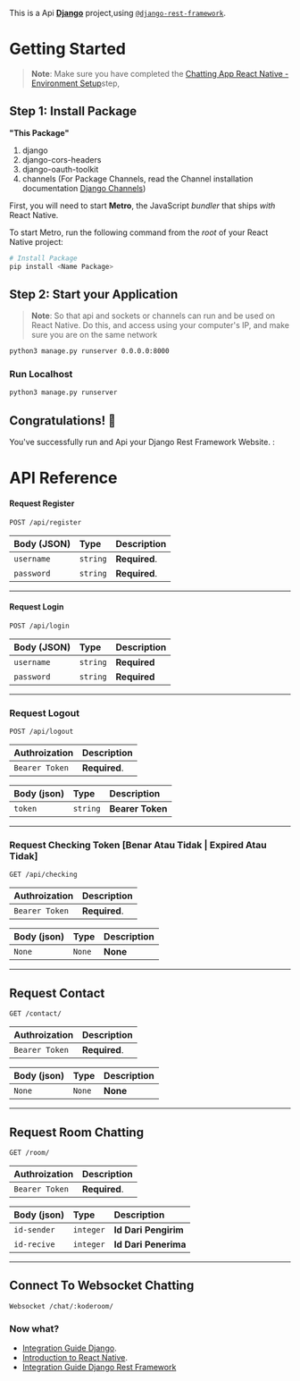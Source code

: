 This is a Api [**Django**](https://www.djangoproject.com/) project,using [`@django-rest-framework`](https://www.django-rest-framework.org/).

# Getting Started

>**Note**: Make sure you have completed the [Chatting App React Native - Environment Setup](https://github.com/SamsuSidqy/Chatting-App-React-Native)step, 

## Step 1: Install Package

**"This Package"**
1. django
2. django-cors-headers 
3. django-oauth-toolkit
4. channels (For Package Channels, read the Channel installation documentation [Django Channels](https://channels.readthedocs.io/en/latest/installation.html))

First, you will need to start **Metro**, the JavaScript _bundler_ that ships _with_ React Native.

To start Metro, run the following command from the _root_ of your React Native project:

```bash
# Install Package
pip install <Name Package>

```

## Step 2: Start your Application

>**Note**: So that api and sockets or channels can run and be used on React Native. Do this, and access using your computer's IP, and make sure you are on the same network

```bash
python3 manage.py runserver 0.0.0.0:8000
```

### Run Localhost

```bash
python3 manage.py runserver
```


## Congratulations! :tada:

You've successfully run and Api your Django Rest Framework Website. :


# API Reference

#### Request Register

```http
POST /api/register
```

| Body (JSON) | Type     | Description                |
| :-------- | :------- | :------------------------- |
| `username`| `string` | **Required**.|
| `password`| `string` | **Required**.|


----
#### Request Login

```http
POST /api/login
```

| Body (JSON) | Type     | Description                       |
| :-------- | :------- | :-------------------------------- |
| `username`      | `string` | **Required**|
| `password`      | `string` | **Required**|



---

### Request Logout

```http
POST /api/logout
```

| Authroization | Description                       |
| :-------- | :-------------------------------- |
|`Bearer Token`| **Required**.|

| Body (json) | Type     | Description                       |
| :-------- | :------- | :-------------------------------- |
|`token`|`string`|**Bearer Token**|
---
### Request Checking Token [Benar Atau Tidak | Expired Atau Tidak]

```http
GET /api/checking
```
| Authroization | Description                       |
| :-------- | :-------------------------------- |
|`Bearer Token`| **Required**.|

| Body (json) | Type     | Description                       |
| :-------- | :------- | :-------------------------------- |
|`None`|`None`|**None**|

---
## Request Contact
```http
GET /contact/
```
| Authroization | Description                       |
| :-------- | :-------------------------------- |
|`Bearer Token`| **Required**.|

| Body (json) | Type     | Description                       |
| :-------- | :------- | :-------------------------------- |
|`None`|`None`|**None**|

---

## Request Room Chatting
```http
GET /room/
```

| Authroization | Description                       |
| :-------- | :-------------------------------- |
|`Bearer Token`| **Required**.|

| Body (json) | Type     | Description                       |
| :-------- | :------- | :-------------------------------- |
|`id-sender`|`integer`|**Id Dari Pengirim**|
|`id-recive`|`integer`|**Id Dari Penerima**|

---

## Connect To Websocket Chatting

```socket
Websocket /chat/:koderoom/
```


### Now what?

- [Integration Guide Django](https://www.djangoproject.com/).
- [Introduction to React Native](https://reactnative.dev/docs/getting-started).
- [Integration Guide Django Rest Framework](https://www.django-rest-framework.org/)


